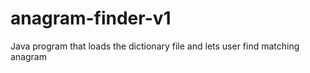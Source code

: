 # anagram-finder-v1
Java program that loads the dictionary file and lets user find matching anagram
